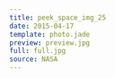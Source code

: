 ```yaml
---
title: peek_space_img_25
date: 2015-04-17
template: photo.jade
preview: preview.jpg
full: full.jpg
source: NASA
---
```

